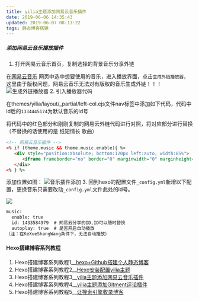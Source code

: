 ```yaml
---
title: yilia主题添加网易云音乐插件
date: 2019-06-06 14:35:43
updated: 2019-06-07 08:13:22
tags: 静态博客搭建
---
```


##### 添加网易云音乐播放插件
1. 打开网易云音乐首页，复制选择的背景音乐分享外链

在[网易云音乐](https://music.163.com/) 网页中选中想要使用的音乐，进入播放界面，点击`生成外链播放器`，这里由于版权问题，网易云音乐无法对有版权的音乐生成外链！！！
![生成外链播放器](https://gitee.com/ClimbSnailQ/Project_Image/raw/master/Note/wangyiyunyinyue.jpg)
2. 引入播放器代码

在themes/yilia/layout/_partial/left-col.ejs文件nav标签中添加如下代码，代码中id后的`1334445174`为默认音乐的id号

将代码中的红色部分和刚刚复制的网易云外链代码进行对照，将对应部分进行替换（不替换的话使用的是 纸短情长 歌曲）

```html
<!-- 网易云音乐插件 -->
<% if (theme.music && theme.music.enable){ %>
   <div style="position:absolute; bottom:120px left:auto; width:85%">
      <iframe frameborder="no" border="0" marginwidth="0" marginheight="0" width="240" height="52" src="//music.163.com/outchain/player?type=2&id=<%=theme.music.id||1433584979%>&auto=<%=theme.music.autoplay?1:0%>&height=32"></iframe>
   </div>
<% } %>
```
<!-- more -->

添加位置如图：
![音乐插件添加](https://gitee.com/ClimbSnailQ/Project_Image/raw/master/Note/left_col.jpg "音乐插件添加的位置")
3. 回到hexo的配置文件`_config.yml`新增以下配置，更换音乐只需要改动`_config.yml`文件此处的id号。

![](https://gitee.com/ClimbSnailQ/Project_Image/raw/master/Note/wangyiyunchajian.jpg)
```html
music:
  enable: true
  id: 1433584979  # 网易云分享的ID,ID可以随时替换
  autoplay: true  # 是否开启自动播放
（注：在KeXueShangWang条件下，无法自动播放）
```


#### Hexo搭建博客系列教程
1. Hexo搭建博客系列教程1__[hexo+Github搭建个人静态博客](../hexo+Github搭建个人静态博客)
2. Hexo搭建博客系列教程2__[Hexo安装配置yilia主题](../Hexo安装配置yilia主题)
3. Hexo搭建博客系列教程3__[yilia主题添加网易云音乐插件](../yilia主题添加网易云音乐插件)
4. Hexo搭建博客系列教程4__[yilia主题添加Gitment评论插件](../yilia主题添加Gitment评论插件题)
5. Hexo搭建博客系列教程5__[让搜索引擎收录博客](../让搜索引擎收录博客)
